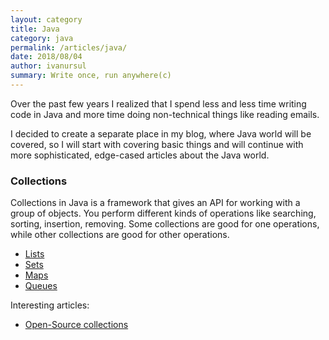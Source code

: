 ```yaml
---
layout: category
title: Java
category: java
permalink: /articles/java/
date: 2018/08/04
author: ivanursul
summary: Write once, run anywhere(c)
---
```


Over the past few years I realized that I spend less and less time writing code in Java and more time doing non-technical things like reading emails.
 
I decided to create a separate place in my blog, where Java world will be covered, so I will start with covering basic things and will continue with more sophisticated, edge-cased articles about the Java world.

### <a href="#collections" name="collections"><i class="fa fa-link anchor" aria-hidden="true"></i></a> Collections

Collections in Java is a framework that gives an API for working with a group of objects.
You perform different kinds of operations like searching, sorting, insertion, removing. Some collections are good for one operations, while other collections are good for other operations.

* [Lists](https://ivanursul.com/articles/java/lists)
* [Sets](https://ivanursul.com/articles/java/sets)
* [Maps](https://ivanursul.com/articles/java/maps)
* [Queues](https://ivanursul.com/articles/java/queues)

Interesting articles:

* [Open-Source collections](https://ivanursul.com/articles/java/open-source-collections)


<!-- ### Stream API

http://tutorials.jenkov.com/java-collections/set.html
https://www.codejava.net/java-core/collections/java-set-collection-tutorial-and-examples
https://dzone.com/articles/the-developers-guide-to-collections-sets
https://www.geeksforgeeks.org/set-in-java/
-->